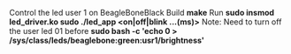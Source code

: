 Control the led user 1 on BeagleBoneBlack
Build
**make**
Run
**sudo insmod led_driver.ko
sudo ./led_app <on|off|blink ...(ms)>**
Note: Need to turn off the user led 01 before 
**sudo bash -c 'echo 0 > /sys/class/leds/beaglebone:green:usr1/brightness'**
